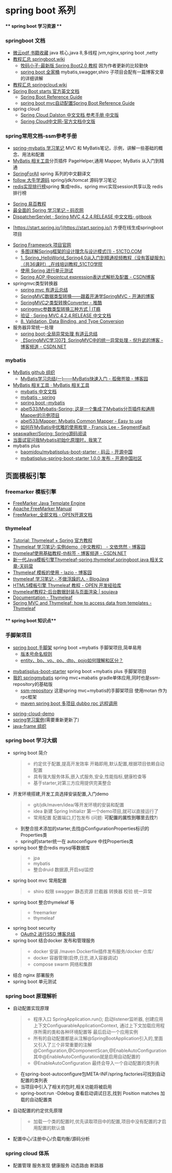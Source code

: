 # spring boot 系列

<!-- tabs:start -->

#### ** spring boot 学习资源 **

### springboot 文档
* [微云pdf 书籍收藏](https://share.weiyun.com/5yyvCQ6) java 核心,java 8,多线程 jvm,nginx,spring boot ,netty
* [教程汇总 springboot.wiki](http://www.springboot.wiki/)
    * [牧码小子-最新版 Spring Boot2.0 教程](https://www.javaboy.org/) 因为作者更新的比较勤快
    * [spring boot 全家桶](https://gitee.com/yidao620/springboot-bucket) mybatis,swagger,shiro 子项目会配有一篇博客文章的详细讲解
* [教程汇总 springcloud.wiki](http://www.springcloud.wiki/)
* <A HREF="http://docs.spring.io/spring-boot/docs/1.5.2.RELEASE/reference/htmlsingle/#using-boot-starter">Spring Boot starts 官方英文文档</A>
    * <A HREF="http://docs.spring.io/spring-boot/docs/1.5.2.RELEASE/reference/htmlsingle/">Spring Boot Reference Guide</A>
    * <A HREF="http://docs.spring.io/spring-boot/docs/1.5.2.RELEASE/reference/htmlsingle/#boot-features-spring-mvc-auto-configuration">spring boot mvc自动配置Spring Boot Reference Guide</A>
* spring cloud
    * <A HREF="https://www.springcloud.cc/spring-cloud-dalston.html">Spring Cloud Dalston 中文文档 参考手册 中文版</A>
    * <A HREF="https://www.springcloud.cc/">Spring Cloud中文网-官方文档中文版</A>

### spring常用文档-ssm参考手册
- [spring-mybatis 学习笔记](https://github.com/brianway/springmvc-mybatis-learning) MVC 和 MyBatis笔记，示例，讲解一些基础的概念、用法和配置
- [MyBatis 相关工具](http://www.mybatis.tk/)分页插件 PageHelper,通用 Mapper, MyBatis 从入门到精通
- [SpringForAll](https://github.com/SpringForAll) spring 系列的中文翻译文
- [follow 大牛学源码](https://github.com/seaswalker) spring/jdk/tomcat 源码学习笔记
- [redis实现排行榜](https://github.com/zhonglinlin1305/spring-projects)spring 集成redis，spring mvc实现session共享以及 redis排行榜
* <A HREF="http://www.yiibai.com/spring/">Spring 易百教程</A>
* <A HREF="http://www.codeceo.com/article/learn-spring.html">最全面的 Spring 学习笔记 – 码农网</A>
* <A HREF="https://linesh.gitbooks.io/spring-mvc-documentation-linesh-translation/content/publish/21-2/the-dispatcher-servlet.html">DispatcherServlet · Spring MVC 4.2.4.RELEASE 中文文档- gitbook</A>
- [https://start.spring.io/](https://start.spring.io/) 方便在线生成springboot项目
* <A HREF="https://spring.io/projects/spring-framework">Spring Framework 项目官网</A>
   * <A HREF="http://developer.51cto.com/art/201006/205212.htm">多图详解Spring框架的设计理念与设计模式(1) - 51CTO.COM</A>
   * <A HREF="http://edu.51cto.com/index.php?do=lession&id=36974">1. Spring_HelloWorld_Spring4.0从入门到精通视频教程（没有答疑服务）（共36课时）_在线培训教程_51CTO学院</A>
   * <A HREF="https://www.ibm.com/developerworks/cn/java/j-lo-springunitest/">使用 Spring 进行单元测试</A>
   * <A HREF="http://blog.csdn.net/qq525099302/article/details/53996344">Spring AOP 中pointcut expression表达式解析及配置 - CSDN博客</A>
* springmvc类型转换器
   * [spring mvc 有道云总结](http://note.youdao.com/noteshare?id=274ea62355e5683da07b75f941804f69)
   * <A HREF="http://jinnianshilongnian.iteye.com/blog/1723270">SpringMVC数据类型转换——跟着开涛学SpringMVC - 开涛的博客</A>
   * <A HREF="http://www.tuicool.com/articles/uUjaum">SpringMVC之类型转换Converter - 推酷</A>
   * <A HREF="http://itindex.net/detail/54520-springmvc-%E7%B1%BB%E5%9E%8B">springmvc参数类型转换三种方式 | IT瘾</A>
   * <A HREF="https://linesh.gitbooks.io/spring-mvc-documentation-linesh-translation/content/publish/21-16/4-validation.html">验证 · Spring MVC 4.2.4.RELEASE 中文文档</A>
   * <A HREF="http://docs.spring.io/spring-framework/docs/4.2.4.RELEASE/spring-framework-reference/html/validation.html#validator">8. Validation, Data Binding, and Type Conversion</A>
* 服务器异常统一处理
   * <A HREF="http://note.youdao.com/share/?id=7bd3bcd8977937b8f0b0c54043cfca1f&type=note#/">spring boot-全局异常处理 有道云总结</A>
   * <A HREF="http://blog.csdn.net/eson_15/article/details/51731567">【SpringMVC学习07】SpringMVC中的统一异常处理 - 倪升武的博客 - 博客频道 - CSDN.NET</A>

### mybatis
* <A HREF="https://github.com/mybatis">MyBatis github 组织</A>
    * <A HREF="http://www.cnblogs.com/xdp-gacl/p/4261895.html">MyBatis学习总结(一)——MyBatis快速入门 - 孤傲苍狼 - 博客园</A>
* <A HREF="http://www.mybatis.tk/">MyBatis 相关工具 · MyBatis 相关工具</A>
    * [mybatis 中文文档](http://www.mybatis.org/mybatis-3/zh/index.html)
    * [mybatis - spring ](http://www.mybatis.org/spring/index.html)
    * [spring boot -mybatis](http://www.mybatis.org/spring-boot-starter/mybatis-spring-boot-autoconfigure/)
    * <A HREF="https://github.com/abel533/Mybatis-Spring">abel533/Mybatis-Spring: 这是一个集成了Mybatis分页插件和通用Mapper的示例项目</A>
    * <A HREF="https://github.com/abel533/Mapper">abel533/Mapper: Mybatis Common Mapper - Easy to use</A>
    * <A HREF="https://segmentfault.com/a/1190000010755321">如何在MyBatis中优雅的使用枚举 - Francis Lee - SegmentFault</A>
* <A HREF="https://github.com/seaswalker/Spring">seaswalker/Spring: Spring源码阅读</A>
* <A HREF="https://www.toutiao.com/a6651855290226442764/">当面试官问我Mybatis初始化原理时，我笑了</A>
* mybatis plus
   * <A HREF="http://git.oschina.net/baomidou/mybatisplus-boot-starter">baomidou/mybatisplus-boot-starter - 码云 - 开源中国</A>
   * <A HREF="http://www.oschina.net/news/84480/mybatisplus-spring-boot-starter-1-0-0">mybatisplus-spring-boot-starter 1.0.0 发布 - 开源中国社区</A>
     

## 页面模板引擎

### freemarker 模板引擎
* <A HREF="http://freemarker.org/">FreeMarker Java Template Engine</A>
* <A HREF="http://freemarker.org/docs/index.html">Apache FreeMarker Manual</A>
* <A HREF="http://www.open-open.com/doc/list/101?o=p">FreeMarker_全部文档 - OPEN开源文档</A>

### thymeleaf
   * <A HREF="http://www.thymeleaf.org/doc/tutorials/2.1/thymeleafspring.html#integrating-thymeleaf-with-spring">Tutorial: Thymeleaf + Spring 官方教程</A>
   * <A HREF="http://www.cnblogs.com/vinphy/p/4673918.html">Thymeleaf 学习笔记-实例demo（中文教程） - 文依悠然 - 博客园</A>
   * <A HREF="http://blog.csdn.net/quuqu/article/details/52511933">thymeleaf使用基础教程-th标签 - 博客频道 - CSDN.NET</A>
   * <A HREF="https://www.tianmaying.com/tutorial/using-thymeleaf">新一代Java模板引擎Thymeleaf-spring,thymeleaf,springboot,java 相关文章-天码营</A>
   * <A HREF="http://www.cnblogs.com/lazio10000/p/5603955.html">Thymeleaf 模板的使用 - lazio - 博客园</A>
   * <A HREF="http://www.blogjava.net/bjwulin/archive/2013/02/07/395234.html">thymeleaf 学习笔记 - 不做浮躁的人 - BlogJava</A>
   * <A HREF="http://www.open-open.com/lib/view/open1383622135586.html">HTML5模板引擎 Thymeleaf 教程 - OPEN 开发经验库</A>
   * <A HREF="http://soujava.com/thymeleaf%E6%95%99%E7%A8%8B2-%E5%90%8E%E5%8F%B0%E6%95%B0%E6%8D%AE%E5%B0%81%E8%A3%85%E4%B8%8E%E9%A1%B5%E9%9D%A2%E6%B8%B2%E6%9F%93/">thymeleaf教程2-后台数据封装与页面渲染 | soujava</A>
   * <A HREF="http://www.thymeleaf.org/documentation.html">Documentation - Thymeleaf</A>
   * <A HREF="http://www.thymeleaf.org/doc/articles/springmvcaccessdata.html">Spring MVC and Thymeleaf: how to access data from templates - Thymeleaf</A>


#### ** spring boot 知识点**

### 手脚架项目
* [spring boot 手脚架](https://github.com/java-frame/spring-boot-api-project-seed/tree/modules) spring boot +mybatis 手脚架项目,简单易用
    * [版本号命名规则](http://note.youdao.com/noteshare?id=80200fc14f0655e680eac3b338e18d7e&sub=6179F2B20E334BA59BE31A86C66D1193)
    * [entity、bo、vo、po、dto、pojo如何理解和区分？](https://www.toutiao.com/a6690745946910753293/?tt_from=mobile_qq&utm_campaign=client_share&timestamp=1557833524&app=news_article&utm_source=mobile_qq&utm_medium=toutiao_android&req_id=20190514193203010023074015736BDD8&group_id=6690745946910753293)
- [mybatisplus-boot-starter](https://github.com/java-frame/mybatisplus-boot-starter) spring boot +mybatis plus 手脚架项目
- [我的 springmybatis](https://github.com/javastar920905/springmybatis) spring mvc+mabatis gradle单体应用,同时也是ssm-repository的基础版
    - [ssm-repository](https://github.com/javastar920905/ssm-repository) 这是spring mvc+mybatis的手脚架项目 使用motan 作为rpc框架
    * [maven spring boot 多项目,dubbo rpc 远程调用](https://github.com/javastar920905/maven-spring-boot)
* [spring-cloud-demo](https://github.com/javastar920905/spring-cloud-demo)
* [spring学习案例](https://github.com/javastar920905/spring-learning)(需要重新更新了)
* [java-frame 组织](https://github.com/java-frame)

### spring boot 学习大纲
* spring boot 简介
   > * 约定优于配置,提高开发效率  开箱即用,默认配置,根据项目依赖自动配置
   > * 具有强大服务体系,嵌入式服务,安全,性能指标,健康检查等
   > * 基于starter,对第三方应用提供完美整合
* 开发环境搭建,开发工具选择安装配置,入门demo
   > * git/jdk/maven/idea/等开发环境的安装和配置
   > * idea 新建 Spring Initializr 第一个demo项目,就可以直接运行了
   > * 常用配置 配置端口,打包发布 (问题: **可配置的属性到哪里去找?**) 
     * 到整合技术添加的starter,去找@ConfigurationProperties标识的Properties类
     * spring的starter统一在 autoconfigure 中找Properties类
* spring boot 整合redis mysql等数据库
   > * jpa  
   > * mybatis
   > * 整合druid 数据源,开启sql监控
* spring boot mvc 常用配置
   > * shiro 权限   swagger 静态资源  拦截器 转换器 校验 统一异常 
* spring boot 整合thymeleaf 等
   > * freemarker
   > * thymeleaf
* spring boot security
   * [OAuth2 进行SSO 博客总结](https://hva8sh.coding-pages.com/2019/06/spring-boot-auth2/)
* spring boot 结合docker 发布和管理服务
   > * docker 安装 /maven Dockerfile插件发布服务/docker 仓库/
   > * docker 容器管理(启停,日志,进入容器调试)
   > * compose swarm 网络和集群
* 结合 nginx 部署服务 
* spring boot 单元测试

### spring boot 原理解析
* 自动配置实现原理
   > * 程序入口 SpringApplication.run(); 启动listener监听器, 创建应用上下文ConfiguarableApplicationContext, 通过上下文加载应用程序所需的类和各种环境配置等
   最后启动一个应用实例
   > * 所有的自动配置都是从注解@SpringBootApplication引入的,里面又引入了三个非常重要的注解 @Configuration,@ComponentScan,@EnableAutoConfiguration
   其中@EnableAutoConfiguration就是启用自动配置的
   > * @EnableAutoConfiguration 最终会导入一个自动配置的类列表
   * 在spring-boot-autoconfigure包META-INF/spring.factories可找到自动配置的类列表
   * 当项目中引入了相关的包时,相关功能将被启用
   * spring-boot:run -Ddebug 查看启动调试日志,找到 Position matches 加载的自动配置类

* 自动配置的约定优先原理
   > * 加载一个类的配置时,优先读取项目中的配置,项目中没有配置的才启用配置的默认值
* 配置中心/注册中心/负载均衡/源码分析

### spring cloud 体系
* 配置管理 服务发现  健康服务 动态路由 断路器






<!-- tabs:end -->

